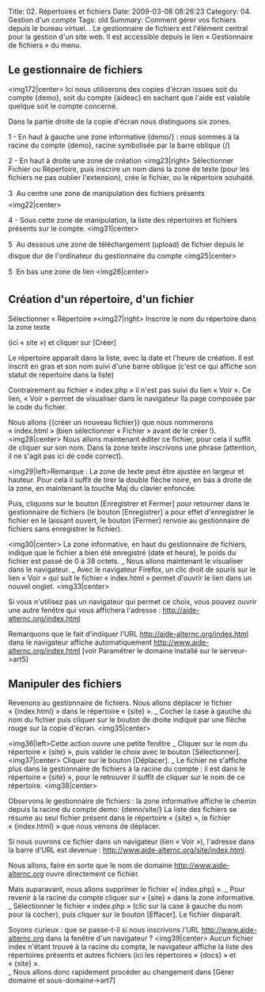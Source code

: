 Title: 02. Répertoires et fichiers 
Date: 2009-03-08 08:26:23
Category: 04. Gestion d'un compte
Tags: old
Summary: Comment gérer vos fichiers depuis le bureau virtuel. . Le gestionnaire de fichiers est l'élément central pour la gestion d'un site web.
Il est accessible depuis le lien « Gestionnaire de fichiers » du menu.

## Le gestionnaire de fichiers

<img172|center>
Ici nous utiliserons des copies d'écran issues soit du compte {demo}, soit du compte {aideac} en sachant que l'aide est valable quelque soit le compte concerné.

Dans la partie droite de la copie d'écran nous distinguons six zones.

1 - En haut à gauche une zone informative {demo/} : nous sommes à la racine du compte {demo}, racine symbolisée par la barre oblique (/)

2 - En haut à droite une zone de création 
<img23|right>
Sélectionner Fichier ou Répertoire, puis inscrire un nom dans la zone de texte (pour les fichiers ne pas oublier l'extension), crée le fichier, ou le répertoire souhaité.


3  Au centre une zone de manipulation des fichiers présents
<img22|center>

4 - Sous cette zone de manipulation, la liste des répertoires et fichiers présents sur le compte.
<img31|center>

5  Au dessous une zone de téléchargement (upload) de fichier depuis le disque dur de l'ordinateur du gestionnaire du compte
<img25|center>

5  En bas une zone de lien
<img26|center>

## Création d'un répertoire, d'un fichier

Sélectionner « Répertoire »<img27|right>
Inscrire le nom du répertoire dans la zone texte

(ici « site ») et cliquer sur [Créer]

Le répertoire apparaît dans la liste, avec la date et l'heure de création.
Il est inscrit en gras et son nom suivi d'une barre oblique (c'est ce qui affiche son statut de répertoire dans la liste)

Contrairement au fichier « index.php » il n'est pas suivi du lien « Voir ». Ce lien, « Voir » permet de visualiser dans le navigateur lla page composée par le code du fichier.

Nous allons {{créer un nouveau fichier}} que nous nommerons « index.html » (bien sélectionner « Fichier » avant de le créer !).
<img28|center>
Nous allons maintenant éditer ce fichier, pour cela il suffit de cliquer sur son nom. Dans la zone texte inscrivons une phrase (attention, il ne s'agit pas ici de code correct).

<img29|left>Remarque :  La zone de texte peut être ajustée en largeur et hauteur. Pour cela il suffit de tirer la double flèche noire, en bas à droite de la zone, en maintenant la touche Maj du clavier enfoncée.

Puis, cliquons sur le bouton [Enregistrer et Fermer] pour retourner dans le gestionnaire de fichiers (le bouton [Enregistrer] a pour effet d'enregistrer le fichier en le laissant ouvert, le bouton [Fermer] renvoie au gestionnaire de fichiers sans enregistrer le fichier).

<img30|center>
La zone informative, en haut du gestionnaire de fichiers, indique que le fichier a bien été enregistré (date et heure), le poids du fichier est passé de 0 à 38 octets.
_ Nous allons maintenant le visualiser dans le navigateur.
_ Avec le navigateur Firefox, un clic droit de souris sur le lien « Voir » qui suit le fichier « index.html » permet d'ouvrir le lien dans un nouvel onglet.
<img33|center>

Si vous n'utilisez pas un navigateur qui permet ce choix, vous pouvez ouvrir une autre fenêtre qui vous affichera l'adresse : http://aide-alternc.org/index.html

Remarquons que le fait d'indiquer l'URL http://aide-alternc.org/index.html dans le navigateur affiche automatiquement  http://www.aide-alternc.org/index.html [voir Paramétrer le domaine installé sur le serveur->art5]    

## Manipuler des fichiers

Revenons au gestionnaire de fichiers.
Nous allons déplacer le fichier « {index.html} » dans le répertoire « {site} ».
_ Cocher la case à gauche du nom du fichier puis cliquer sur le bouton de droite indiqué par une flèche rouge sur la copie d'écran.
<img35|center>

<img36|left>Cette action ouvre une petite fenêtre 
_ Cliquer sur le nom du répertoire « {site} »,  puis valider le choix avec le bouton [Sélectionner].
<img37|center>
Cliquer sur le bouton [Déplacer].
_ Le fichier ne s'affiche plus dans le gestionnaire de fichiers à la racine du compte : il est dans le répertoire « {site} », pour le retrouver il suffit de cliquer sur le nom de ce répertoire.
<img38|center>

Observons le gestionnaire de fichiers : la zone informative affiche le chemin depuis la racine du compte demo: {demo/site/}
La liste des fichiers se résume au seul fichier présent dans le répertoire « {site} », le fichier « {index.html} » que nous venons de déplacer.

Si nous ouvrons ce fichier dans un navigateur (lien « Voir »), l'adresse dans la barre d'URL est devenue : http://www.aide-alternc.org/site/index.html.

Nous allons, faire en sorte que le nom de domaine  http://www.aide-alternc.org ouvre directement ce fichier. 

Mais auparavant, nous allons supprimer le fichier «{ index.php} ».
_ Pour revenir à la racine du compte cliquer sur « {site} » dans la zone informative.
_ Sélectionner le fichier « index.php » (clic sur la case à gauche du nom pour la cocher), puis cliquer sur le bouton [Effacer]. Le fichier disparaît.

Soyons curieux : que se passe-t-il si nous inscrivons l'URL  http://www.aide-alternc.org dans la fenêtre d'un navigateur ?
<img39|center>
Aucun fichier index n'étant trouvé à la racine du compte, le navigateur affiche la liste des répertoires présents et autres fichiers  (ici les répertoires « {docs} » et « {site} ».  
_ Nous allons donc rapidement procéder au changement dans [Gérer domaine et sous-domaine->art7]

